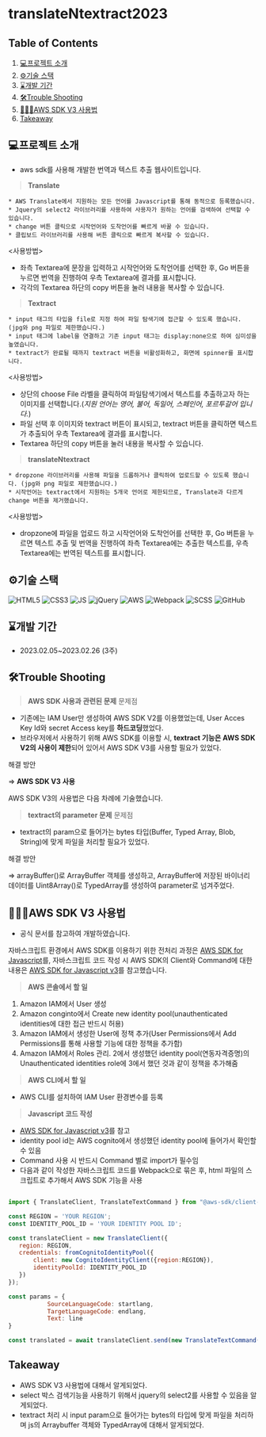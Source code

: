 # translateNtextract2023

## Table of Contents
1. [💻프로젝트 소개](#프로젝트-소개)
2. [⚙️기술 스택](#기술-스택)
3. [⌛개발 기간](#개발-기간)
3. [🛠️Trouble Shooting](#trouble-shooting)
4. [👩🏻‍🏫AWS SDK V3 사용법](#AWS-SDK-V3-사용법)
5. [Takeaway](#Takeaway)

## 💻프로젝트 소개

* aws sdk를 사용해 개발한 번역과 텍스트 추출 웹사이트입니다.

> **Translate**

    * AWS Translate에서 지원하는 모든 언어를 Javascript를 통해 동적으로 등록했습니다.
    * Jquery의 select2 라이브러리를 사용하여 사용자가 원하는 언어를 검색하여 선택할 수 있습니다.
    * change 버튼 클릭으로 시작언어와 도착언어를 빠르게 바꿀 수 있습니다.
    * 클립보드 라이브러리를 사용해 버튼 클릭으로 빠르게 복사할 수 있습니다.
    
<사용방법>
* 좌측 Textarea에 문장을 입력하고 시작언어와 도착언어를 선택한 후, Go 버튼을 누르면 번역을 진행하여 우측 Textarea에 결과를 표시합니다.
* 각각의 Textarea 하단의 copy 버튼을 눌러 내용을 복사할 수 있습니다.

> **Textract**

    * input 태그의 타입을 file로 지정 하여 파일 탐색기에 접근할 수 있도록 했습니다. (jpg와 png 파일로 제한했습니다.)
    * input 태그에 label을 연결하고 기존 input 태그는 display:none으로 하여 심미성을 높였습니다. 
    * textract가 완료될 때까지 textract 버튼을 비활성화하고, 화면에 spinner를 표시합니다.

<사용방법>
 * 상단의 choose File 라벨을 클릭하여 파일탐색기에서 텍스트를 추출하고자 하는 이미지를 선택합니다.(*지원 언어는 영어, 불어, 독일어, 스페인어, 포르투갈어 입니다.*)
 * 파일 선택 후 이미지와 textract 버튼이 표시되고, textract 버튼을 클릭하면 텍스트가 추출되어 우측 Textarea에 결과를 표시합니다.
 * Textarea 하단의 copy 버튼을 눌러 내용을 복사할 수 있습니다.
 
 > **translateNtextract**
 
    * dropzone 라이브러리를 사용해 파일을 드롭하거나 클릭하여 업로드할 수 있도록 했습니다. (jpg와 png 파일로 제한했습니다.)
    * 시작언어는 textract에서 지원하는 5개국 언어로 제한되므로, Translate과 다르게 change 버튼을 제거했습니다.
    
 <사용방법>
   * dropzone에 파일을 업로드 하고 시작언어와 도착언어를 선택한 후, Go 버튼을 누르면 텍스트 추출 및 번역을 진행하여 좌측 Textarea에는 추출한 텍스트를, 우측 Textarea에는 번역된 텍스트를 표시합니다.
    
## ⚙️기술 스택

<img alt="HTML5" src="https://img.shields.io/badge/html5-E34F26?style=for-the-badge&logo=html5&logoColor=white"> <img alt="CSS3" src="https://img.shields.io/badge/css-1572B6?style=for-the-badge&logo=css3&logoColor=white"> 
<img alt="JS" src="https://img.shields.io/badge/javascript-F7DF1E?style=for-the-badge&logo=javascript&logoColor=black">
<img alt="jQuery" src="https://img.shields.io/badge/jquery-0769AD?style=for-the-badge&logo=jquery&logoColor=white">
<img alt="AWS" src="https://img.shields.io/badge/Amazon AWS-f7f7f7?style=for-the-badge&logo=Amazon AWS&logoColor=f89400">
<img alt="Webpack" src="https://img.shields.io/badge/webpack-8DD6F9?style=for-the-badge&logo=webpack&logoColor=black">
<img alt="SCSS" src="https://img.shields.io/badge/SCSS-cc6699.svg?&amp;style=for-the-badge&amp;logo=Sass&amp;logoColor=white">
<img alt="GitHub" src="https://img.shields.io/badge/github-181717?style=for-the-badge&logo=github&logoColor=white">

## ⌛개발 기간
* 2023.02.05~2023.02.26 (3주)

## 🛠️Trouble Shooting
> **AWS SDK 사용과 관련된 문제**
문제점
* 기존에는 IAM User만 생성하여 AWS SDK V2를 이용했었는데, User Acces Key Id와 secret Access key를 **하드코딩**했었다.
* 브라우저에서 사용하기 위해 AWS SDK를 이용할 시, **textract 기능은 AWS SDK V2의 사용이 제한**되어 있어서 AWS SDK V3를 사용할 필요가 있었다.

해결 방안

=>    **AWS SDK V3 사용**

AWS SDK V3의 사용법은 다음 차례에 기술했습니다.

> **textract의 parameter 문제**
문제점
* textract의 param으로 들어가는 bytes 타입(Buffer, Typed Array, Blob, String)에 맞게 파일을 처리할 필요가 있었다.

해결 방안

=>  arrayBuffer()로 ArrayBuffer 객체를 생성하고, ArrayBuffer에 저장된 바이너리 데이터를 Uint8Array()로 TypedArray를 생성하여 parameter로 넘겨주었다.

## 👩🏻‍🏫AWS SDK V3 사용법
* 공식 문서를 참고하여 개발하였습니다.

자바스크립트 환경에서 AWS SDK를 이용하기 위한 전처리 과정은 [AWS SDK for Javascript](https://docs.aws.amazon.com/sdk-for-javascript/v3/developer-guide/getting-started-browser.html)를,
자바스크립트 코드 작성 시 AWS SDK의 Client와 Command에 대한 내용은 [AWS SDK for Javascript v3](https://docs.aws.amazon.com/AWSJavaScriptSDK/v3/latest/index.html)를 참고했습니다.

> **AWS 콘솔에서 할 일**
 1) Amazon IAM에서 User 생성
 2) Amazon conginto에서 Create new identity pool(unauthenticated identities에 대한 접근 반드시 허용)
 3) Amazon IAM에서 생성한 User에 정책 추가(User Permissions에서 Add Permissions를 통해 사용할 기능에 대한 정책을 추가함)
 4) Amazon IAM에서 Roles 관리. 2에서 생성했던 identity pool(연동자격증명)의 Unauthenticated identities role에 3에서 했던 것과 같이 정책을 추가해줌
 
> **AWS CLI에서 할 일**
  * AWS CLI를 설치하여 IAM User 환경변수를 등록

> **Javascript 코드 작성**

  * [AWS SDK for Javascript v3](https://docs.aws.amazon.com/AWSJavaScriptSDK/v3/latest/index.html)를 참고
  * identity pool id는 AWS cognito에서 생성했던 identity pool에 들어가서 확인할 수 있음
  * Command 사용 시 반드시 Command 별로 import가 필수임 
  * 다음과 같이 작성한 자바스크립트 코드를 Webpack으로 묶은 후, html 파일의 스크립트로 추가해서 AWS SDK 기능을 사용
 ```javascript
 
import { TranslateClient, TranslateTextCommand } from "@aws-sdk/client-translate";
 
const REGION = 'YOUR REGION';
const IDENTITY_POOL_ID = 'YOUR IDENTITY POOL ID';

const translateClient = new TranslateClient({
    region: REGION,
    credentials: fromCognitoIdentityPool({
        client: new CognitoIdentityClient({region:REGION}),
        identityPoolId: IDENTITY_POOL_ID
    })
});

const params = { 
            SourceLanguageCode: startlang,
            TargetLanguageCode: endlang,
            Text: line
 }
 
const translated = await translateClient.send(new TranslateTextCommand(params));
```

## Takeaway
  * AWS SDK V3 사용법에 대해서 알게되었다.
  * select 박스 검색기능을 사용하기 위해서 jquery의 select2를 사용할 수 있음을 알게되었다.
  * textract 처리 시 input param으로 들어가는 bytes의 타입에 맞게 파일을 처리하며 js의 Arraybuffer 객체와 TypedArray에 대해서 알게되었다.

